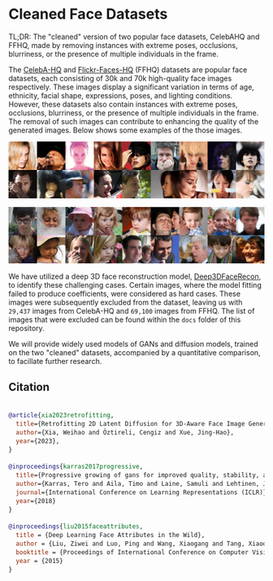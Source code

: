 # Cleaned Face Datasets

TL;DR: The "cleaned" version of two popular face datasets, CelebAHQ and FFHQ, made by removing instances with extreme poses, occlusions, blurriness, or the presence of multiple individuals in the frame.

The [CelebA-HQ](https://github.com/tkarras/progressive_growing_of_gans) and [Flickr-Faces-HQ](https://github.com/NVlabs/ffhq-dataset) (FFHQ) datasets are popular face datasets, each consisting of 30k and 70k high-quality face images respectively. These images display a significant variation in terms of age, ethnicity, facial shape, expressions, poses, and lighting conditions. However, these datasets also contain instances with extreme poses, occlusions, blurriness, or the presence of multiple individuals in the frame. The removal of such images can contribute to enhancing the quality of the generated images. Below shows some examples of the those images. 

<p align="center"> 
<img src="docs/fail_data_celeba.png">
</p>

<p align="center"> 
<img src="docs/fail_data_ffhq.png">
</p>

We have utilized a deep 3D face reconstruction model, [Deep3DFaceRecon](https://github.com/sicxu/Deep3DFaceRecon_pytorch), to identify these challenging cases. Certain images, where the model fitting failed to produce coefficients, were considered as hard cases. These images were subsequently excluded from the dataset, leaving us with `29,437` images from CelebA-HQ and `69,100` images from FFHQ. The list of images that were excluded can be found within the `docs` folder of this repository. 

We will provide widely used models of GANs and diffusion models, trained on the two "cleaned" datasets, accompanied by a quantitative comparison, to facillate further research.

## Citation

```bibtex

@article{xia2023retrofitting,
  title={Retrofitting 2D Latent Diffusion for 3D-Aware Face Image Generation},
  author={Xia, Weihao and Öztireli, Cengiz and Xue, Jing-Hao},
  year={2023},
}

@inproceedings{karras2017progressive,
  title={Progressive growing of gans for improved quality, stability, and variation},
  author={Karras, Tero and Aila, Timo and Laine, Samuli and Lehtinen, Jaakko},
  journal={International Conference on Learning Representations (ICLR)},
  year={2018}
}

@inproceedings{liu2015faceattributes,
  title = {Deep Learning Face Attributes in the Wild},
  author = {Liu, Ziwei and Luo, Ping and Wang, Xiaogang and Tang, Xiaoou},
  booktitle = {Proceedings of International Conference on Computer Vision (ICCV)},
  year = {2015} 
}
```